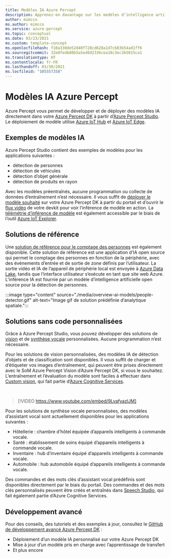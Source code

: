```yaml
---
title: Modèles IA Azure Percept
description: Apprenez-en davantage sur les modèles d’intelligence artificielle disponibles pour le prototypage et le déploiement.
author: mimcco
ms.author: mimcco
ms.service: azure-percept
ms.topic: conceptual
ms.date: 03/23/2021
ms.custom: template-concept
ms.openlocfilehash: f10a330de52d40f728cd628a1d7cb83b54ad1ff6
ms.sourcegitcommit: 32e0fedb80b5a5ed0d2336cea18c3ec3b5015ca1
ms.translationtype: HT
ms.contentlocale: fr-FR
ms.lasthandoff: 03/30/2021
ms.locfileid: "105557358"
---
```

# <a name="azure-percept-ai-models"></a>Modèles IA Azure Percept

Azure Percept vous permet de développer et de déployer des modèles IA directement dans votre [Azure Percept DK](./overview-azure-percept-dk.md) à partir d’[Azure Percept Studio](https://go.microsoft.com/fwlink/?linkid=2135819). Le déploiement de modèle utilise [Azure IoT Hub](https://azure.microsoft.com/services/iot-hub/) et [Azure IoT Edge](https://azure.microsoft.com/services/iot-edge/#iotedge-overview).

## <a name="sample-ai-models"></a>Exemples de modèles IA

Azure Percept Studio contient des exemples de modèles pour les applications suivantes :

- détection de personnes
- détection de véhicules
- détection d’objet générale
- détection de produits en rayon

Avec les modèles préentraînés, aucune programmation ou collecte de données d’entraînement n’est nécessaire. Il vous suffit de [déployer le modèle souhaité](./how-to-deploy-model.md) sur votre Azure Percept DK à partir du portail et d’ouvrir le [flux vidéo](./how-to-view-video-stream.md) de votre devkit pour voir l’inférence de modèle en action. La [télémétrie d’inférence de modèle](./how-to-view-telemetry.md) est également accessible par le biais de l’outil [Azure IoT Explorer](https://github.com/Azure/azure-iot-explorer/releases).

## <a name="reference-solutions"></a>Solutions de référence

Une [solution de référence pour le comptage des personnes](https://github.com/microsoft/Azure-Percept-Reference-Solutions/tree/main/people-detection-app) est également disponible. Cette solution de référence est une application d’IA open source qui permet le comptage des personnes en fonction de la périphérie, avec des événements d’entrée et de sortie de zone définis par l’utilisateur. La sortie vidéo et IA de l’appareil de périphérie local est envoyée à [Azure Data Lake](https://azure.microsoft.com/solutions/data-lake/), tandis que l’interface utilisateur s’exécute en tant que site web Azure. L’inférence IA est fournie par un modèle d’intelligence artificielle open source pour la détection de personnes.

:::image type="content" source="./media/overview-ai-models/people-detector.gif" alt-text="Image gif de solution prédéfinie d’analytique spatiale.":::

## <a name="custom-no-code-solutions"></a>Solutions sans code personnalisées

Grâce à Azure Percept Studio, vous pouvez développer des solutions de [vision](./tutorial-nocode-vision.md) et de [synthèse vocale](./tutorial-no-code-speech.md) personnalisées. Aucune programmation n’est nécessaire.

Pour les solutions de vision personnalisées, des modèles IA de détection d’objets et de classification sont disponibles. Il vous suffit de charger et d’étiqueter vos images d’entraînement, qui peuvent être prises directement avec le SoM Azure Percept Vision d’Azure Percept DK, si vous le souhaitez. L’entraînement et l’évaluation du modèle sont faciles à effectuer dans [Custom vision](https://www.customvision.ai/), qui fait partie d’[Azure Cognitive Services](https://azure.microsoft.com/services/cognitive-services/#overview).

</br>

> [!VIDEO https://www.youtube.com/embed/9LvafyazlJM]

Pour les solutions de synthèse vocale personnalisées, des modèles d’assistant vocal sont actuellement disponibles pour les applications suivantes :

- Hôtellerie : chambre d’hôtel équipée d’appareils intelligents à commande vocale.
- Santé : établissement de soins équipé d’appareils intelligents à commande vocale.
- Inventaire : hub d’inventaire équipé d’appareils intelligents à commande vocale.
- Automobile : hub automobile équipé d’appareils intelligents à commande vocale.

Des commandes et des mots clés d’assistant vocal prédéfinis sont disponibles directement par le biais du portail. Des commandes et des mots clés personnalisés peuvent être créés et entraînés dans [Speech Studio](https://speech.microsoft.com/), qui fait également partie d’Azure Cognitive Services.

## <a name="advanced-development"></a>Développement avancé

Pour des conseils, des tutoriels et des exemples à jour, consultez le [GitHub de développement avancé Azure Percept DK](https://github.com/microsoft/azure-percept-advanced-development) :

- Déploiement d’un modèle IA personnalisé sur votre Azure Percept DK
- Mise à jour d’un modèle pris en charge avec l’apprentissage de transfert
- Et plus encore
